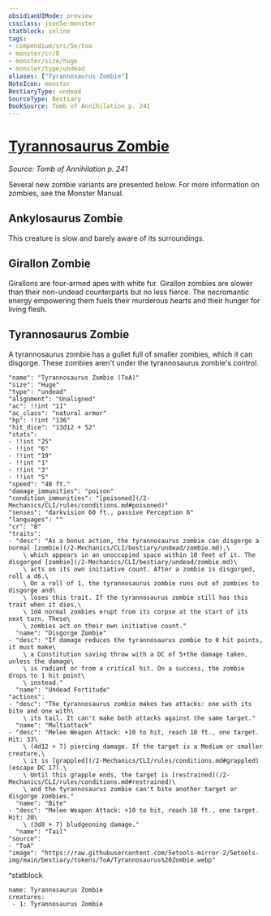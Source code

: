 ```yaml
---
obsidianUIMode: preview
cssclass: json5e-monster
statblock: inline
tags:
- compendium/src/5e/toa
- monster/cr/8
- monster/size/huge
- monster/type/undead
aliases: ["Tyrannosaurus Zombie"]
NoteIcon: monster
BestiaryType: undead
SourceType: Bestiary
BookSource: Tomb of Annihilation p. 241
---
```

# [Tyrannosaurus Zombie](2-Mechanics/CLI/bestiary/undead/tyrannosaurus-zombie-toa.md)
*Source: Tomb of Annihilation p. 241*  

Several new zombie variants are presented below. For more information on zombies, see the Monster Manual.

## Ankylosaurus Zombie

This creature is slow and barely aware of its surroundings.

## Girallon Zombie

Girallons are four-armed apes with white fur. Girallon zombies are slower than their non-undead counterparts but no less fierce. The necromantic energy empowering them fuels their murderous hearts and their hunger for living flesh.

## Tyrannosaurus Zombie

A tyrannosaurus zombie has a gullet full of smaller zombies, which it can disgorge. These zombies aren't under the tyrannosaurus zombie's control.

```statblock
"name": "Tyrannosaurus Zombie (ToA)"
"size": "Huge"
"type": "undead"
"alignment": "Unaligned"
"ac": !!int "11"
"ac_class": "natural armor"
"hp": !!int "136"
"hit_dice": "13d12 + 52"
"stats":
- !!int "25"
- !!int "6"
- !!int "19"
- !!int "1"
- !!int "3"
- !!int "5"
"speed": "40 ft."
"damage_immunities": "poison"
"condition_immunities": "[poisoned](/2-Mechanics/CLI/rules/conditions.md#poisoned)"
"senses": "darkvision 60 ft., passive Perception 6"
"languages": ""
"cr": "8"
"traits":
- "desc": "As a bonus action, the tyrannosaurus zombie can disgorge a normal [zombie](/2-Mechanics/CLI/bestiary/undead/zombie.md),\
    \ which appears in an unoccupied space within 10 feet of it. The disgorged [zombie](/2-Mechanics/CLI/bestiary/undead/zombie.md)\
    \ acts on its own initiative count. After a zombie is disgorged, roll a d6.\
    \ On a roll of 1, the tyrannosaurus zombie runs out of zombies to disgorge and\
    \ loses this trait. If the tyrannosaurus zombie still has this trait when it dies,\
    \ 1d4 normal zombies erupt from its corpse at the start of its next turn. These\
    \ zombies act on their own initiative count."
  "name": "Disgorge Zombie"
- "desc": "If damage reduces the tyrannosaurus zombie to 0 hit points, it must make\
    \ a Constitution saving throw with a DC of 5+the damage taken, unless the damage\
    \ is radiant or from a critical hit. On a success, the zombie drops to 1 hit point\
    \ instead."
  "name": "Undead Fortitude"
"actions":
- "desc": "The tyrannosaurus zombie makes two attacks: one with its bite and one with\
    \ its tail. It can't make both attacks against the same target."
  "name": "Multiattack"
- "desc": "Melee Weapon Attack: +10 to hit, reach 10 ft., one target. Hit: 33\
    \ (4d12 + 7) piercing damage. If the target is a Medium or smaller creature,\
    \ it is [grappled](/2-Mechanics/CLI/rules/conditions.md#grappled) (escape DC 17).\
    \ Until this grapple ends, the target is [restrained](/2-Mechanics/CLI/rules/conditions.md#restrained)\
    \ and the tyrannosaurus zombie can't bite another target or disgorge zombies."
  "name": "Bite"
- "desc": "Melee Weapon Attack: +10 to hit, reach 10 ft., one target. Hit: 20\
    \ (3d8 + 7) bludgeoning damage."
  "name": "Tail"
"source":
- "ToA"
"image": "https://raw.githubusercontent.com/5etools-mirror-2/5etools-img/main/bestiary/tokens/ToA/Tyrannosaurus%20Zombie.webp"
```
^statblock

```encounter-table
name: Tyrannosaurus Zombie
creatures:
 - 1: Tyrannosaurus Zombie
```